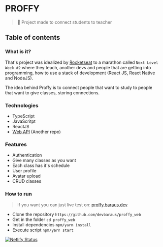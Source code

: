 # PROFFY

> :rocket: Project made to connect students to teacher

## Table of contents


### What is it?
That's project was idealized by [Rocketseat](https://www.rocketseat.com.br) to a marathon called `Next Level Week #2` where they teach, another devs and people that are getting into programming, how to use a stack of development (React JS, React Native and NodeJS).

The idea behind Proffy is to connect people that want to study to people that want to give classes, storing connections. 

### Technologies
- TypeScript
- JavaScritpt
- ReactJS
- [Web API](https://github.com/devbaraus/proffy_server) (Another repo)

### Features
- Authentication
- Give many classes as you want
- Each class has it's schedule
- User profile
- Avatar upload
- CRUD classes

### How to run

> If you want you can just live test on: [proffy.baraus.dev](https://proffy.baraus.dev)

- Clone the repository `https://github.com/devbaraus/proffy_web`
- Get in the folder `cd proffy_web`
- Install dependencies `npm/yarn install`
- Execute script `npm/yarn start`

[![Netlify Status](https://api.netlify.com/api/v1/badges/30d7053b-7ee0-4950-b391-ae6799efea2d/deploy-status)](https://app.netlify.com/sites/wizardly-lalande-b063e6/deploys)
